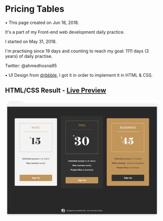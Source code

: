 # Pricing Tables

• This page created on Jun 18, 2018.

It's a part of my Front-end web development daily practice.

I started on May 31, 2018.

I'm practising since 19 days and counting to reach my goal: 1111 days (3 years) of daily practise.

Twitter: @ahmedhosna95

• UI Design from [dribbble](https://dribbble.com/shots/2404227-UI-challenge-Pricing-030), I got it in order to implement it in HTML & CSS.

## HTML/CSS Result - [Live Preview](https://cdn.rawgit.com/ahmedhosna95/Front-end-Daily-Practice/5a18e9e1/Day019/PricingTables_03/index.html)

![](assets/img/frame-generic.png)
